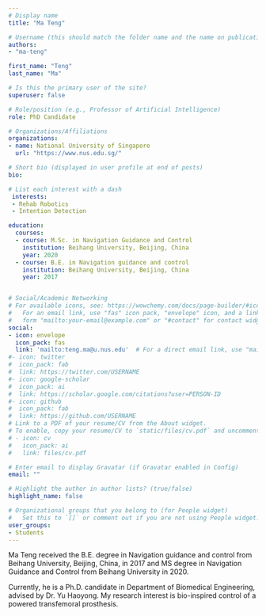 ```yaml
---
# Display name
title: "Ma Teng"

# Username (this should match the folder name and the name on publications)
authors:
- "ma-teng"

first_name: "Teng"
last_name: "Ma"

# Is this the primary user of the site?
superuser: false

# Role/position (e.g., Professor of Artificial Intelligence)
role: PhD Candidate

# Organizations/Affiliations
organizations:
- name: National University of Singapore
  url: "https://www.nus.edu.sg/"

# Short bio (displayed in user profile at end of posts)
bio: 

# List each interest with a dash
 interests:
 - Rehab Robotics
 - Intention Detection

education:
  courses:
  - course: M.Sc. in Navigation Guidance and Control
    institution: Beihang University, Beijing, China
    year: 2020
  - course: B.E. in Navigation guidance and control
    institution: Beihang University, Beijing, China
    year: 2017


# Social/Academic Networking
# For available icons, see: https://wowchemy.com/docs/page-builder/#icons
#   For an email link, use "fas" icon pack, "envelope" icon, and a link in the
#   form "mailto:your-email@example.com" or "#contact" for contact widget.
social:
- icon: envelope
  icon_pack: fas
  link: 'mailto:teng.ma@u.nus.edu'  # For a direct email link, use "mailto:test@example.org".
#- icon: twitter
#  icon_pack: fab
#  link: https://twitter.com/USERNAME
#- icon: google-scholar
#  icon_pack: ai
#  link: https://scholar.google.com/citations?user=PERSON-ID
#- icon: github
#  icon_pack: fab
#  link: https://github.com/USERNAME
# Link to a PDF of your resume/CV from the About widget.
# To enable, copy your resume/CV to `static/files/cv.pdf` and uncomment the lines below.
# - icon: cv
#   icon_pack: ai
#   link: files/cv.pdf

# Enter email to display Gravatar (if Gravatar enabled in Config)
email: ""

# Highlight the author in author lists? (true/false)
highlight_name: false

# Organizational groups that you belong to (for People widget)
#   Set this to `[]` or comment out if you are not using People widget.
user_groups:
- Students
---
```


Ma Teng received the B.E. degree in Navigation guidance and control from Beihang University, Beijing, China, in 2017 and MS degree in Navigation Guidance and Control from Beihang University in 2020.

Currently, he is a Ph.D. candidate in Department of Biomedical Engineering, advised by Dr. Yu Haoyong. My research interest is bio-inspired control of a powered transfemoral prosthesis.
